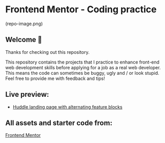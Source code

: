 # Frontend Mentor - Coding practice
(repo-image.png)

## Welcome 👋

Thanks for checking out this repository.

This repository contains the projects that I practice to enhance front-end web development skills before applying for a job as a real web developer. This means the code can sometimes be buggy, ugly and / or look stupid. Feel free to provide me with feedback and tips!

## Live preview:

* [Huddle landing page with alternating feature blocks](https://#)

## All assets and starter code from:

[Frontend Mentor](https://www.frontendmentor.io)
